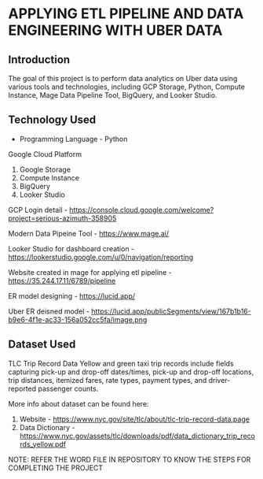# APPLYING ETL PIPELINE AND DATA ENGINEERING WITH UBER DATA

## Introduction

The goal of this project is to perform data analytics on Uber data using various tools and technologies, including GCP Storage, Python, Compute Instance, Mage Data Pipeline Tool, BigQuery, and Looker Studio.

## Technology Used
- Programming Language - Python

Google Cloud Platform
1. Google Storage
2. Compute Instance 
3. BigQuery
4. Looker Studio

GCP Login detail                                  - https://console.cloud.google.com/welcome?project=serious-azimuth-358905

Modern Data Pipeine Tool                          - https://www.mage.ai/

Looker Studio for dashboard creation              - https://lookerstudio.google.com/u/0/navigation/reporting 

Website created in mage for applying etl pipeline - https://35.244.17.11/6789/pipeline

ER model designing                                - https://lucid.app/

Uber ER deisned model                             - https://lucid.app/publicSegments/view/167b1b16-b9e6-4f1e-ac33-156a052cc5fa/image.png


## Dataset Used
TLC Trip Record Data
Yellow and green taxi trip records include fields capturing pick-up and drop-off dates/times, pick-up and drop-off locations, trip distances, itemized fares, rate types, payment types, and driver-reported passenger counts. 

More info about dataset can be found here:
1. Website         - https://www.nyc.gov/site/tlc/about/tlc-trip-record-data.page
2. Data Dictionary - https://www.nyc.gov/assets/tlc/downloads/pdf/data_dictionary_trip_records_yellow.pdf

NOTE: REFER THE WORD FILE IN REPOSITORY TO KNOW THE STEPS FOR COMPLETING THE PROJECT


